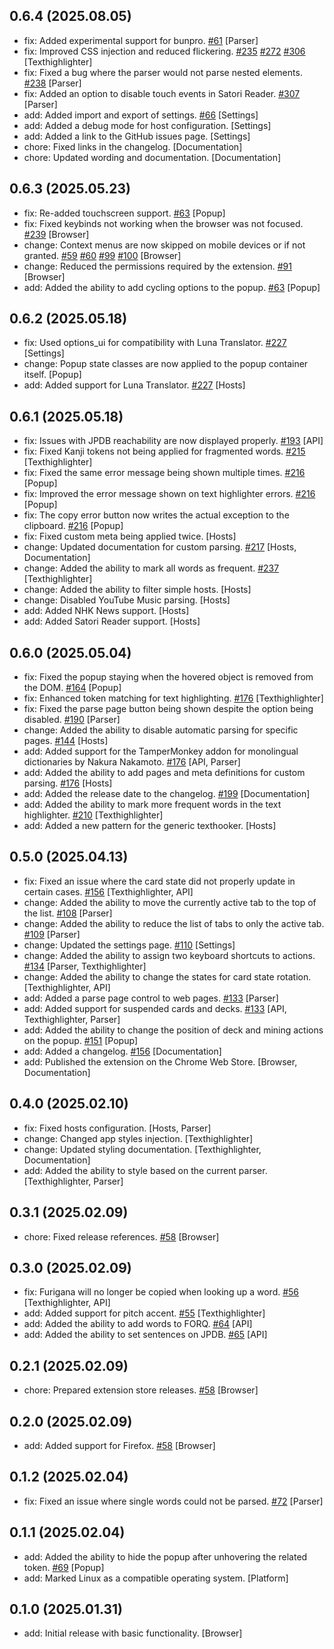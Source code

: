 ## 0.6.4 (2025.08.05)
- fix: Added experimental support for bunpro. [#61](https://github.com/Kagu-chan/anki-jpdb.reader/issues/61) [Parser]
- fix: Improved CSS injection and reduced flickering. [#235](https://github.com/Kagu-chan/anki-jpdb.reader/issues/235) [#272](https://github.com/Kagu-chan/anki-jpdb.reader/issues/272) [#306](https://github.com/Kagu-chan/anki-jpdb.reader/issues/306) [Texthighlighter]
- fix: Fixed a bug where the parser would not parse nested elements. [#238](https://github.com/Kagu-chan/anki-jpdb.reader/issues/238) [Parser]
- fix: Added an option to disable touch events in Satori Reader. [#307](https://github.com/Kagu-chan/anki-jpdb.reader/issues/307) [Parser]
- add: Added import and export of settings. [#66](https://github.com/Kagu-chan/anki-jpdb.reader/issues/66) [Settings]
- add: Added a debug mode for host configuration. [Settings]
- add: Added a link to the GitHub issues page. [Settings]
- chore: Fixed links in the changelog. [Documentation]
- chore: Updated wording and documentation. [Documentation]


## 0.6.3 (2025.05.23)
- fix: Re-added touchscreen support. [#63](https://github.com/Kagu-chan/anki-jpdb.reader/issues/63) [Popup]
- fix: Fixed keybinds not working when the browser was not focused. [#239](https://github.com/Kagu-chan/anki-jpdb.reader/issues/239) [Browser]
- change: Context menus are now skipped on mobile devices or if not granted. [#59](https://github.com/Kagu-chan/anki-jpdb.reader/issues/59) [#60](https://github.com/Kagu-chan/anki-jpdb.reader/issues/60) [#99](https://github.com/Kagu-chan/anki-jpdb.reader/issues/99) [#100](https://github.com/Kagu-chan/anki-jpdb.reader/issues/100) [Browser]
- change: Reduced the permissions required by the extension. [#91](https://github.com/Kagu-chan/anki-jpdb.reader/issues/91) [Browser]
- add: Added the ability to add cycling options to the popup. [#63](https://github.com/Kagu-chan/anki-jpdb.reader/issues/63) [Popup]


## 0.6.2 (2025.05.18)
- fix: Used options_ui for compatibility with Luna Translator. [#227](https://github.com/Kagu-chan/anki-jpdb.reader/issues/227) [Settings]
- change: Popup state classes are now applied to the popup container itself. [Popup]
- add: Added support for Luna Translator. [#227](https://github.com/Kagu-chan/anki-jpdb.reader/issues/227) [Hosts]


## 0.6.1 (2025.05.18)
- fix: Issues with JPDB reachability are now displayed properly. [#193](https://github.com/Kagu-chan/anki-jpdb.reader/issues/193) [API]
- fix: Fixed Kanji tokens not being applied for fragmented words. [#215](https://github.com/Kagu-chan/anki-jpdb.reader/issues/215) [Texthighlighter]
- fix: Fixed the same error message being shown multiple times. [#216](https://github.com/Kagu-chan/anki-jpdb.reader/issues/216) [Popup]
- fix: Improved the error message shown on text highlighter errors. [#216](https://github.com/Kagu-chan/anki-jpdb.reader/issues/216) [Popup]
- fix: The copy error button now writes the actual exception to the clipboard. [#216](https://github.com/Kagu-chan/anki-jpdb.reader/issues/216) [Popup]
- fix: Fixed custom meta being applied twice. [Hosts]
- change: Updated documentation for custom parsing. [#217](https://github.com/Kagu-chan/anki-jpdb.reader/issues/217) [Hosts, Documentation]
- change: Added the ability to mark all words as frequent. [#237](https://github.com/Kagu-chan/anki-jpdb.reader/issues/237) [Texthighlighter]
- change: Added the ability to filter simple hosts. [Hosts]
- change: Disabled YouTube Music parsing. [Hosts]
- add: Added NHK News support. [Hosts]
- add: Added Satori Reader support. [Hosts]


## 0.6.0 (2025.05.04)
- fix: Fixed the popup staying when the hovered object is removed from the DOM. [#164](https://github.com/Kagu-chan/anki-jpdb.reader/issues/164) [Popup]
- fix: Enhanced token matching for text highlighting. [#176](https://github.com/Kagu-chan/anki-jpdb.reader/issues/176) [Texthighlighter]
- fix: Fixed the parse page button being shown despite the option being disabled. [#190](https://github.com/Kagu-chan/anki-jpdb.reader/issues/190) [Parser]
- change: Added the ability to disable automatic parsing for specific pages. [#144](https://github.com/Kagu-chan/anki-jpdb.reader/issues/144) [Hosts]
- add: Added support for the TamperMonkey addon for monolingual dictionaries by Nakura Nakamoto. [#176](https://github.com/Kagu-chan/anki-jpdb.reader/issues/176) [API, Parser]
- add: Added the ability to add pages and meta definitions for custom parsing. [#176](https://github.com/Kagu-chan/anki-jpdb.reader/issues/176) [Hosts]
- add: Added the release date to the changelog. [#199](https://github.com/Kagu-chan/anki-jpdb.reader/issues/199) [Documentation]
- add: Added the ability to mark more frequent words in the text highlighter. [#210](https://github.com/Kagu-chan/anki-jpdb.reader/issues/210) [Texthighlighter]
- add: Added a new pattern for the generic texthooker. [Hosts]


## 0.5.0 (2025.04.13)
- fix: Fixed an issue where the card state did not properly update in certain cases. [#156](https://github.com/Kagu-chan/anki-jpdb.reader/issues/156) [Texthighlighter, API]
- change: Added the ability to move the currently active tab to the top of the list. [#108](https://github.com/Kagu-chan/anki-jpdb.reader/issues/108) [Parser]
- change: Added the ability to reduce the list of tabs to only the active tab. [#109](https://github.com/Kagu-chan/anki-jpdb.reader/issues/109) [Parser]
- change: Updated the settings page. [#110](https://github.com/Kagu-chan/anki-jpdb.reader/issues/110) [Settings]
- change: Added the ability to assign two keyboard shortcuts to actions. [#134](https://github.com/Kagu-chan/anki-jpdb.reader/issues/134) [Parser, Texthighlighter]
- change: Added the ability to change the states for card state rotation. [Texthighlighter, API]
- add: Added a parse page control to web pages. [#133](https://github.com/Kagu-chan/anki-jpdb.reader/issues/133) [Parser]
- add: Added support for suspended cards and decks. [#133](https://github.com/Kagu-chan/anki-jpdb.reader/issues/133) [API, Texthighlighter, Parser]
- add: Added the ability to change the position of deck and mining actions on the popup. [#151](https://github.com/Kagu-chan/anki-jpdb.reader/issues/151) [Popup]
- add: Added a changelog. [#156](https://github.com/Kagu-chan/anki-jpdb.reader/issues/156) [Documentation]
- add: Published the extension on the Chrome Web Store. [Browser, Documentation]


## 0.4.0 (2025.02.10)
- fix: Fixed hosts configuration. [Hosts, Parser]
- change: Changed app styles injection. [Texthighlighter]
- change: Updated styling documentation. [Texthighlighter, Documentation]
- add: Added the ability to style based on the current parser. [Texthighlighter, Parser]


## 0.3.1 (2025.02.09)
- chore: Fixed release references. [#58](https://github.com/Kagu-chan/anki-jpdb.reader/issues/58) [Browser]


## 0.3.0 (2025.02.09)
- fix: Furigana will no longer be copied when looking up a word. [#56](https://github.com/Kagu-chan/anki-jpdb.reader/issues/56) [Texthighlighter, API]
- add: Added support for pitch accent. [#55](https://github.com/Kagu-chan/anki-jpdb.reader/issues/55) [Texthighlighter]
- add: Added the ability to add words to FORQ. [#64](https://github.com/Kagu-chan/anki-jpdb.reader/issues/64) [API]
- add: Added the ability to set sentences on JPDB. [#65](https://github.com/Kagu-chan/anki-jpdb.reader/issues/65) [API]


## 0.2.1 (2025.02.09)
- chore: Prepared extension store releases. [#58](https://github.com/Kagu-chan/anki-jpdb.reader/issues/58) [Browser]


## 0.2.0 (2025.02.09)
- add: Added support for Firefox. [#58](https://github.com/Kagu-chan/anki-jpdb.reader/issues/58) [Browser]


## 0.1.2 (2025.02.04)
- fix: Fixed an issue where single words could not be parsed. [#72](https://github.com/Kagu-chan/anki-jpdb.reader/issues/72) [Parser]


## 0.1.1 (2025.02.04)
- add: Added the ability to hide the popup after unhovering the related token. [#69](https://github.com/Kagu-chan/anki-jpdb.reader/issues/69) [Popup]
- add: Marked Linux as a compatible operating system. [Platform]


## 0.1.0 (2025.01.31)
- add: Initial release with basic functionality. [Browser]

